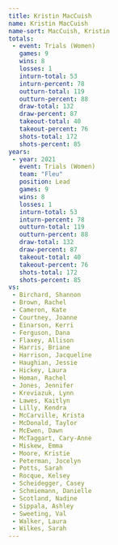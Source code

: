 ```yaml
---
title: Kristin MacCuish
name: Kristin MacCuish
name-sort: MacCuish, Kristin
totals:
 - event: Trials (Women)
   games: 9
   wins: 8
   losses: 1
   inturn-total: 53
   inturn-percent: 78
   outturn-total: 119
   outturn-percent: 88
   draw-total: 132
   draw-percent: 87
   takeout-total: 40
   takeout-percent: 76
   shots-total: 172
   shots-percent: 85
years:
 - year: 2021
   event: Trials (Women)
   team: "Fleu"
   position: Lead
   games: 9
   wins: 8
   losses: 1
   inturn-total: 53
   inturn-percent: 78
   outturn-total: 119
   outturn-percent: 88
   draw-total: 132
   draw-percent: 87
   takeout-total: 40
   takeout-percent: 76
   shots-total: 172
   shots-percent: 85
vs:
 - Birchard, Shannon
 - Brown, Rachel
 - Cameron, Kate
 - Courtney, Joanne
 - Einarson, Kerri
 - Ferguson, Dana
 - Flaxey, Allison
 - Harris, Briane
 - Harrison, Jacqueline
 - Haughian, Jessie
 - Hickey, Laura
 - Homan, Rachel
 - Jones, Jennifer
 - Kreviazuk, Lynn
 - Lawes, Kaitlyn
 - Lilly, Kendra
 - McCarville, Krista
 - McDonald, Taylor
 - McEwen, Dawn
 - McTaggart, Cary-Anne
 - Miskew, Emma
 - Moore, Kristie
 - Peterman, Jocelyn
 - Potts, Sarah
 - Rocque, Kelsey
 - Scheidegger, Casey
 - Schmiemann, Danielle
 - Scotland, Nadine
 - Sippala, Ashley
 - Sweeting, Val
 - Walker, Laura
 - Wilkes, Sarah
---
```

